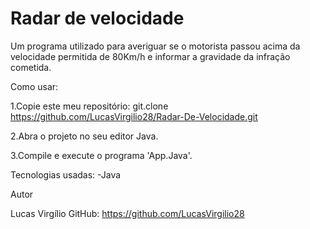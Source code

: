 # Radar de velocidade

Um programa utilizado para averiguar se o motorista passou acima da velocidade permitida de 80Km/h e informar a gravidade da infração cometida.

Como usar:

1.Copie este meu repositório:
git.clone https://github.com/LucasVirgilio28/Radar-De-Velocidade.git

2.Abra o projeto no seu editor Java.

3.Compile e execute o programa 'App.Java'.

Tecnologias usadas:
-Java

Autor

Lucas Virgílio
GitHub: https://github.com/LucasVirgilio28
